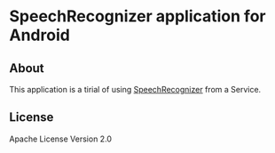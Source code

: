 # SpeechRecognizer application for Android

## About

This application is a tirial of using [SpeechRecognizer][1] from a Service.

## License

Apache License Version 2.0

[1]: http://developer.android.com/reference/android/speech/SpeechRecognizer.html "SpeechRecognizer"
